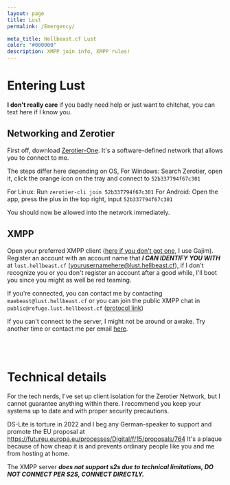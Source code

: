 ```yaml
---
layout: page
title: Lust
permalink: /Emergency/

meta_title: Hellbeast.cf Lust
color: "#000000"
description: XMPP join info, XMPP rules!
---
```


# Entering Lust
**I don't really care** if you badly need help or just want to chitchat, you can text here if I know you.

## Networking and Zerotier
First off, download [Zerotier-One](https://www.zerotier.com/download/). It's a software-defined network that allows you to connect to me.

The steps differ here depending on OS,
For Windows: Search Zerotier, open it, click the orange icon on the tray and connect to `52b337794f67c301`

For Linux: Run `zerotier-cli join 52b337794f67c301`
For Android: Open the app, press the plus in the top right, input `52b337794f67c301`

You should now be allowed into the network immediately. 

## XMPP

Open your preferred XMPP client ([here if you don't got one](https://xmpp.org/software/clients/), I use Gajim).
Register an account with an account name that ***I CAN IDENTIFY YOU WITH*** at `lust.hellbeast.cf` (yourusernamehere@lust.hellbeast.cf), if I don't recognize you or you don't register an account after a good while, I'll boot you since you might as well be red teaming.

If you're connected, you can contact me by contacting
`maebeast@lust.hellbeast.cf`
or
you can join the public XMPP chat in
`public@refuge.lust.hellbeast.cf` ([protocol link](xmpp:public@refuge.lust.hellbeast.cf?join))

If you can't connect to the server, I might not be around or awake. Try another time or contact me per email [here](mailto:mameaeiscutegirl@gmail.com).

<br/><br/>


# Technical details

For the tech nerds,
I've set up client isolation for the Zerotier Network, but I cannot guarantee anything within there. I recommend you keep your systems up to date and with proper security precautions.

DS-Lite is torture in 2022 and I beg any German-speaker to support and promote the EU proposal at https://futureu.europa.eu/processes/Digital/f/15/proposals/764
It's a plaque because of how cheap it is and prevents ordinary people like you and me from hosting at home.

The XMPP server ***does not support s2s due to technical limitations, DO NOT CONNECT PER S2S, CONNECT DIRECTLY.***

